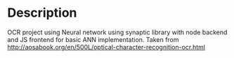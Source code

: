 # Description

OCR project using Neural network using synaptic library with node backend and JS frontend for basic ANN implementation. Taken from http://aosabook.org/en/500L/optical-character-recognition-ocr.html
